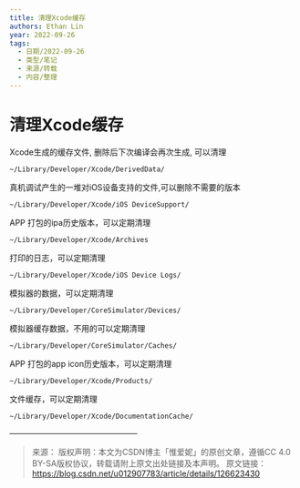 ```yaml
---
title: 清理Xcode缓存
authors: Ethan Lin
year: 2022-09-26 
tags:
  - 日期/2022-09-26 
  - 类型/笔记 
  - 来源/转载 
  - 内容/整理 
---
```



# 清理Xcode缓存






Xcode生成的缓存文件, 删除后下次编译会再次生成, 可以清理

`~/Library/Developer/Xcode/DerivedData/`

真机调试产生的一堆对iOS设备支持的文件,可以删除不需要的版本

`~/Library/Developer/Xcode/iOS DeviceSupport/`

APP 打包的ipa历史版本，可以定期清理

`~/Library/Developer/Xcode/Archives`

打印的日志，可以定期清理

`~/Library/Developer/Xcode/iOS Device Logs/`

模拟器的数据，可以定期清理

`~/Library/Developer/CoreSimulator/Devices/`

模拟器缓存数据，不用的可以定期清理

`~/Library/Developer/CoreSimulator/Caches/`

 APP 打包的app icon历史版本，可以定期清理

`~/Library/Developer/Xcode/Products/`

文件缓存，可以定期清理

`~/Library/Developer/Xcode/DocumentationCache/`


————————————————

> 来源：
版权声明：本文为CSDN博主「惟爱妮」的原创文章，遵循CC 4.0 BY-SA版权协议，转载请附上原文出处链接及本声明。
原文链接：https://blog.csdn.net/u012907783/article/details/126623430